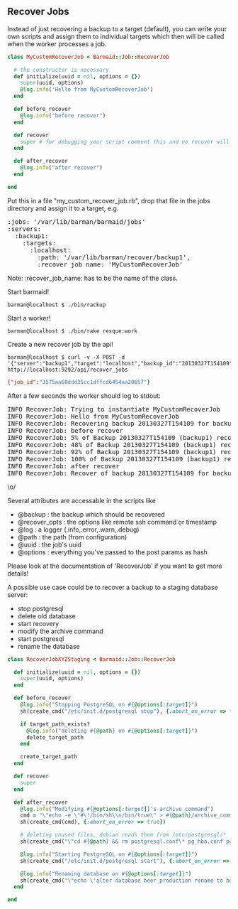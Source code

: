 ## Recover Jobs

Instead of just recovering a backup to a target (default), you can write your own scripts and assign them to individual targets which then will be called when the worker processes a job.

```ruby
class MyCustomRecoverJob < Barmaid::Job::RecoverJob

  # the constructor is necessary
  def initialize(uuid = nil, options = {})
    super(uuid, options)
    @log.info('Hello from MyCustomRecoverJob')
  end

  def before_recover
    @log.info("before recover")
  end

  def recover
    super # for debugging your script comment this and no recover will be executed
  end

  def after_recover
    @log.info("after recover")
  end

end
```

Put this in a file "my_custom_recover_job.rb", drop that file in the jobs directory and assign it to a target, e.g.

<pre>
:jobs: '/var/lib/barman/barmaid/jobs'
:servers:
  :backup1:
    :targets:
      :localhost:
        :path: '/var/lib/barman/recover/backup1',
        :recover_job_name: 'MyCustomRecoverJob'
</pre>

Note: :recover_job_name: has to be the name of the class.

Start barmaid!

    barman@localhost $ ./bin/rackup

Start a worker!

    barman@localhost $ ./bin/rake resque:work

Create a new recover job by the api!

    barman@localhost $ curl -v -X POST -d '{"server":"backup1","target":"localhost","backup_id":"20130327T154109"}' http://localhost:9292/api/recover_jobs

```json
{"job_id":"3575aa60ddd35cc1dffcd6454aa20657"}
```


After a few seconds the worker should log to stdout:

<pre>
INFO RecoverJob: Trying to instantiate MyCustomRecoverJob
INFO RecoverJob: Hello from MyCustomRecoverJob
INFO RecoverJob: Recovering backup 20130327T154109 for backup1 (options: {"time":1364402347,"status":"queued","server":"backup1","target":"localhost","backup_id":"20130327T154109","recover_opts":{}}}
INFO RecoverJob: before recover
INFO RecoverJob: 5% of Backup 20130327T154109 (backup1) recovered
INFO RecoverJob: 48% of Backup 20130327T154109 (backup1) recovered
INFO RecoverJob: 92% of Backup 20130327T154109 (backup1) recovered
INFO RecoverJob: 100% of Backup 20130327T154109 (backup1) recovered
INFO RecoverJob: after recover
INFO RecoverJob: Recover of backup 20130327T154109 for backup1 (uuid 3575aa60ddd35cc1dffcd6454aa20657) finished
</pre>

\o/


Several attributes are accessable in the scripts like

* @backup : the backup which should be recovered
* @recover_opts : the options like remote ssh command or timestamp
* @log : a logger (.info,.error,.warn,.debug)
* @path : the path (from configuration)
* @uuid : the job's uuid
* @options : everything you've passed to the post params as hash

Please look at the documentation of 'RecoverJob' if you want to get more details!


A possible use case could be to recover a backup to a staging database server:

* stop postgresql
* delete old database
* start recovery
* modify the archive command
* start postgresql
* rename the database

```ruby
class RecoverJobXYZStaging < Barmaid::Job::RecoverJob

  def initialize(uuid = nil, options = {})
    super(uuid, options)
  end

  def before_recover
    @log.info("Stopping PostgreSQL on #{@options[:target]}")
    sh(create_cmd("/etc/init.d/postgresql stop"), {:abort_on_error => true})

    if target_path_exists?
      @log.info("deleting #{@path} on #{@options[:target]}")
      delete_target_path 
    end

    create_target_path
  end

  def recover
    super
  end

  def after_recover
    @log.info("Modifying #{@options[:target]}'s archive_command")
    cmd = "\"echo -e \"#\!/bin/sh\\n/bin/true\" > #{@path}/archive_command.sh\""
    sh(create_cmd(cmd), {:abort_on_error => true})

    # deleting unused files, debian reads them from /etc/postgresql/*
    sh(create_cmd("\"cd #{@path} && rm postgresql.conf\* pg_hba.conf pg_ident.conf\""), {:abort_on_error => true})

    @log.info("Starting PostgreSQL on #{@options[:target]}")
    sh(create_cmd("/etc/init.d/postgresql start"), {:abort_on_error => true})

    @log.info("Renaming database on #{@options[:target]}")
    sh(create_cmd("\"echo \'alter database beer_production rename to beer_staging\' | psql\""), {:abort_on_error => true})
  end

end
```




